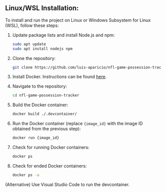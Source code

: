 ## Linux/WSL Installation:

To install and run the project on Linux or Windows Subsystem for Linux (WSL), follow these steps:

1. Update package lists and install Node.js and npm:
    ```bash
    sudo apt update
    sudo apt install nodejs npm
    ```

2. Clone the repository:
    ```bash
    git clone https://github.com/luis-aparicio/nfl-game-possession-tracker
    ```

3. Install Docker. Instructions can be found [here](https://docs.docker.com/get-docker/).

4. Navigate to the repository:
    ```bash
    cd nfl-game-possession-tracker
    ```

5. Build the Docker container:
    ```bash
    docker build ./.devcontainer/
    ```

6. Run the Docker container (replace `{image_id}` with the image ID obtained from the previous step):
    ```bash
    docker run {image_id}
    ```

7. Check for running Docker containers:
    ```bash
    docker ps
    ```
8. Check for ended Docker containers:
   ```bash
   docker ps -a
   ```

(Alternative) Use Visual Studio Code to run the devcontainer.
